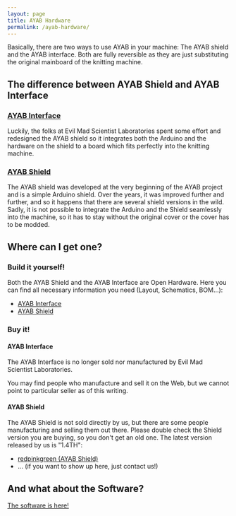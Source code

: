 ```yaml
---
layout: page
title: AYAB Hardware
permalink: /ayab-hardware/
---
```


Basically, there are two ways to use AYAB in your machine: The AYAB shield and the AYAB interface.
Both are fully reversible as they are just substituting the original mainboard of the knitting machine.

## The difference between AYAB Shield and AYAB Interface

### [AYAB Interface](/ayab-interface/)

Luckily, the folks at Evil Mad Scientist Laboratories spent some effort and redesigned the AYAB shield so it integrates
both the Arduino and the hardware on the shield to a board which fits perfectly into the knitting machine.

### [AYAB Shield](/ayab-shield/)

The AYAB shield was developed at the very beginning of the AYAB project and is a simple Arduino shield.
Over the years, it was improved further and further, and so it happens that there are several shield versions in the wild. Sadly, it is not possible to integrate the Arduino and the Shield seamlessly into the machine, so it has to stay without the original cover or the cover has to be modded.

## Where can I get one?

### Build it yourself!

Both the AYAB Shield and the AYAB Interface are Open Hardware.
Here you can find all necessary information you need (Layout, Schematics, BOM…):

- [AYAB Interface](https://github.com/AllYarnsAreBeautiful/ayab-hardware/tree/main/ayab-interface)
- [AYAB Shield](https://github.com/AllYarnsAreBeautiful/ayab-hardware/tree/main/ayab-shield)

### Buy it!

#### AYAB Interface

The AYAB Interface is no longer sold nor manufactured by Evil Mad Scientist Laboratories.

You may find people who manufacture and sell it on the Web, but we cannot point to particular seller as of this writing.

#### AYAB Shield

The AYAB Shield is not sold directly by us, but there are some people manufacturing and selling them out there. Please double check the Shield version you are buying, so you don't get an old one. The latest version released by us is "1.4TH":

- [redpinkgreen (AYAB Shield)](http://www.redpinkgreen.de)
- … (if you want to show up here, just contact us!)

## And what about the Software?

[The software is here!](/ayab-software/)
